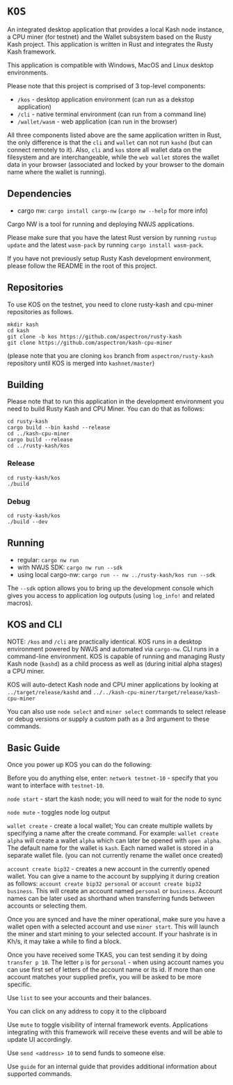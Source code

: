 # `KOS`

An integrated desktop application that provides a local Kash node instance, a CPU miner (for testnet)
and the Wallet subsystem based on the Rusty Kash project.  This application is written in Rust and integrates
the Rusty Kash framework.

This application is compatible with Windows, MacOS and Linux desktop environments.

Please note that this project is comprised of 3 top-level components:
- `/kos` - desktop application environment (can run as a dekstop application)
- `/cli` - native terminal environment (can run from a command line)
- `/wallet/wasm` - web application (can run in the browser)

All three components listed above are the same application written in Rust, the only
difference is that the `cli` and `wallet` can not run `kashd` (but can connect remotely to it).
Also, `cli` and `kos` store all wallet data on the filesystem and are interchangeable,
while the `web wallet` stores the wallet data in your browser (associated and locked by your browser
to the domain name where the wallet is running).

## Dependencies

- cargo nw: `cargo install cargo-nw` (`cargo nw --help` for more info)

Cargo NW is a tool for running and deploying NWJS applications.

Please make sure that you have the latest Rust version by running `rustup update` and the latest
`wasm-pack` by running `cargo install wasm-pack`.

If you have not previously setup Rusty Kash development environment, please follow the README
in the root of this project.

## Repositories

To use KOS on the testnet, you need to clone rusty-kash and cpu-miner repositories as follows.

```
mkdir kash
cd kash
git clone -b kos https://github.com/aspectron/rusty-kash
git clone https://github.com/aspectron/kash-cpu-miner
```
(please note that you are cloning `kos` branch from `aspectron/rusty-kash` repository until KOS is merged into `kashnet/master`)

## Building

Please note that to run this application in the development environment
you need to build Rusty Kash and CPU Miner. You can do that as follows:

```
cd rusty-kash
cargo build --bin kashd --release
cd ../kash-cpu-miner
cargo build --release
cd ../rusty-kash/kos
```


### Release
```
cd rusty-kash/kos
./build
```
### Debug
```
cd rusty-kash/kos
./build --dev
```

## Running

- regular: `cargo nw run`
- with NWJS SDK: `cargo nw run --sdk`
- using local cargo-nw: `cargo run -- nw ../rusty-kash/kos run --sdk`

The `--sdk` option allows you to bring up the development console which
gives you access to application log outputs (using `log_info!` and related macros).


## KOS and CLI

NOTE: `/kos` and `/cli` are practically identical. KOS runs in a desktop environment 
powered by NWJS and automated via `cargo-nw`. CLI runs in a command-line environment.
KOS is capable of running and managing Rusty Kash node (`kashd`) as a child process as 
well as (during initial alpha stages) a CPU miner.

KOS will auto-detect Kash node and CPU miner applications by looking at `../target/release/kashd` and `../../kash-cpu-miner/target/release/kash-cpu-miner`

You can also use `node select` and `miner select` commands to select release or debug versions or supply a custom path as a 3rd argument to these commands.

## Basic Guide

Once you power up KOS you can do the following:

Before you do anything else, enter: `network testnet-10` - specify that you want to interface with `testnet-10`.

`node start` - start the kash node; you will need to wait for the node to sync

`node mute` - toggles node log output

`wallet create` - create a local wallet;  You can create multiple wallets by specifying a name after the create command. For example: `wallet create alpha` will create a wallet `alpha` which can later be opened with `open alpha`.  The default name for the wallet is `kash`.  Each named wallet is stored in a separate wallet file.  (you can not currently rename the wallet once created)

`account create bip32` - creates a new account in the currently opened wallet.  You can give a name to the account by supplying it during creation as follows: `account create bip32 personal` or `account create bip32 business`.  This will create an account named `personal` or `business`.  Account names can be later used as shorthand when transferring funds between accounts or selecting them.

Once you are synced and have the miner operational, make sure you have a wallet open with a selected account and use `miner start`.  This will launch the miner and start mining to your selected account.  If your hashrate is in Kh/s, it may take a while to find a block.

Once you have received some TKAS, you can test sending it by doing `transfer p 10`. The letter `p` is for `personal` - when using account names you can use first set of letters of the account name or its id. If more than one account matches your supplied prefix, you will be asked to be more specific.

Use `list` to see your accounts and their balances.

You can click on any address to copy it to the clipboard

Use `mute` to toggle visibility of internal framework events.  Applications integrating with this framework will receive these events and will be able to update UI accordingly.

Use `send <address> 10` to send funds to someone else.

Use `guide` for an internal guide that provides additional information about supported commands.

